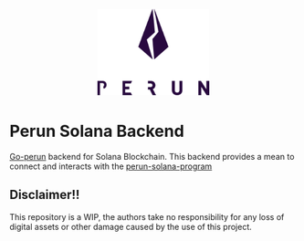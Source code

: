 <h1 align="center"><br>
    <a href="https://perun.network/"><img src=".assets/go-perun.png" alt="Perun" width="196"></a>
<br></h1>


# Perun Solana Backend

[Go-perun]() backend for Solana Blockchain. This backend provides a mean to connect and interacts with the [perun-solana-program](https://github.com/perun-network/perun-solana-program) 

## Disclaimer!!
This repository is a WIP, the authors take no responsibility for any loss of digital assets or other damage caused by the use of this project.



[Go-perun]: https://github.com/perun-network/go-perun

